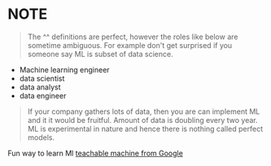 # NOTE

> The ^^ definitions are perfect, however the roles like below are sometime ambiguous. For example don't get surprised if you someone say ML is subset of data science.

- Machine learning engineer
- data scientist
- data analyst
- data engineer

> If your company gathers lots of data, then you are can implement ML and it it would be fruitful.
> Amount of data is doubling every two year.
> ML is experimental in nature and hence there is nothing called perfect models.

Fun way to learn Ml [teachable machine from Google](https://teachablemachine.withgoogle.com/)
